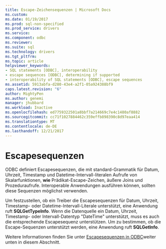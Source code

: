 ```yaml
---
title: Escape-Zeichensequenzen | Microsoft Docs
ms.custom: 
ms.date: 01/19/2017
ms.prod: sql-non-specified
ms.prod_service: drivers
ms.service: 
ms.component: odbc
ms.reviewer: 
ms.suite: sql
ms.technology: drivers
ms.tgt_pltfrm: 
ms.topic: article
helpviewer_keywords:
- SQL statements [ODBC], interoperability
- escape sequences [ODBC], determining if supported
- interoperability of SQL statements [ODBC], escape sequences
ms.assetid: 5913abfa-d280-43e4-a2f1-05a924388bf9
caps.latest.revision: "6"
author: MightyPen
ms.author: genemi
manager: jhubbard
ms.workload: Inactive
ms.openlocfilehash: ed7759322501a8bbf7a214669c7e4c1480af8882
ms.sourcegitcommit: cc71f1027884462c359effb898390c8d97eaa414
ms.translationtype: MT
ms.contentlocale: de-DE
ms.lasthandoff: 12/21/2017
---
```

# <a name="escape-sequences"></a>Escapesequenzen
ODBC definiert Escapesequenzen, die mit standard-Grammatik für Datum, Uhrzeit, Timestamp und Datetime-Intervall-literalen Aufrufe von Skalarfunktionen, **wie** Prädikat-Escape-Zeichen, äußere Joins und Prozeduraufrufe. Interoperable Anwendungen ausführen können, sollten diese Sequenzen möglichst verwenden.  
  
 Um festzustellen, ob ein Treiber die Escapesequenzen für Datum, Uhrzeit, Timestamp- oder Datetime-Intervall-Literale unterstützt, eine Anwendung ruft **SQLGetTypeInfo**. Wenn die Datenquelle ein Datum, Uhrzeit, Timestamp- oder Intervall-Datentyp "DateTime" unterstützt, muss es auch die entsprechende Escapesequenz unterstützen. Um zu bestimmen, ob die Escape-Sequenzen unterstützt werden, eine Anwendung ruft **SQLGetInfo**.  
  
 Weitere Informationen finden Sie unter [Escapesequenzen in ODBC](../../../odbc/reference/develop-app/escape-sequences-in-odbc.md)weiter unten in diesem Abschnitt.
